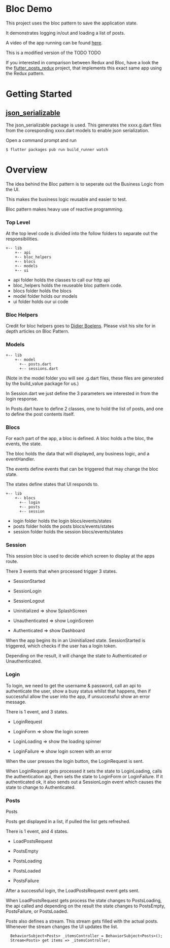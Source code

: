 # Bloc Demo

This project uses the bloc pattern to save the application state.

It demonstrates logging in/out and loading a list of posts.

A video of the app running can be found [here](https://youtu.be/Xk5b-5eMol0).

This is a modified version of the TODO TODO

If you interested in comparison between Redux and Bloc, have a look the the [flutter_posts_redux]() project, that implements this exact same app using the Redux pattern.

# Getting Started

## [json_serializable](https://pub.dartlang.org/packages/json_serializable)

The json_serializable package is used. This generates the xxxx.g.dart files from the coresponding xxxx.dart models to enable json serialization.

Open a command prompt and run

```
$ flutter packages pub run build_runner watch
```

# Overview

The idea behind the Bloc pattern is to seperate out the Business Logic from the UI.

This makes the business logic reusable and easier to test.

Bloc pattern makes heavy use of reactive programming.

### Top Level

At the top level code is divided into the follow folders to separate out the responsibilities.

```
+-- lib
    +-- api
    +-- bloc_helpers
    +-- blocs
    +-- models
    +-- ui
```

* api folder holds the classes to call our http api
* bloc_helpers holds the reuseable bloc pattern code.
* blocs folder holds the blocs
* model folder holds our models
* ui folder holds our ui code

### Bloc Helpers

Credit for bloc helpers goes to [Didier Boelens](https://www.didierboelens.com). Please visit his site for in depth articles on Bloc Pattern.

### Models

```
+-- lib
    +-- model
      +-- posts.dart
      +-- sessions.dart
```

(Note in the model folder you will see .g.dart files, these files are generated by the build_value package for us.)

In Session.dart we just define the 3 parameters we interested in from the login response.

In Posts.dart have to define 2 classes, one to hold the list of posts, and one to define the post contents itself.

### Blocs

For each part of the app, a bloc is defined. A bloc holds a the bloc, the events, the state.

The bloc holds the data that will displayed, any business logic, and a eventHandler.

The events define events that can be triggered that may change the bloc state.

The states define states that UI responds to.

```
+-- lib
    +-- blocs
      +-- login
      +-- posts
      +-- session
```

* login folder holds the login blocs/events/states
* posts folder holds the posts blocs/events/states
* session folder holds the session blocs/events/states

### Session

This session bloc is used to decide which screen to display at the apps route.

There 3 events that when processed trigger 3 states.

* SessionStarted
* SessionLogin
* SessionLogout

* Uninitialized => show SplashScreen
* Unauthenticated => show LoginScreen
* Authenticated => show Dashboard

When the app begins its in an Uninitialized state. SessionStarted is triggered, which checks if the user has a login token.

Depending on the result, it will change the state to Authenticated or Unauthenticated.

### Login

To login, we need to get the username & password, call an api to authenticate the user, show a busy status whilst that happens, then if successful allow the user into the app, if unsuccessful show an error message.

There is 1 event, and 3 states.

* LoginRequest

* LoginForm => show the login screen
* LoginLoading => show the loading spinner
* LoginFailure => show login screen with an error

When the user presses the login button, the LoginRequest is sent.

When LoginRequest gets processed it sets the state to LoginLoading, calls the authentication api, then sets the state to LoginForm or LoginFailure.
If it authenticated ok, it also sends out a SessionLogin event which causes the state to change to Authenticated.

### Posts

Posts

Posts get displayed in a list, if pulled the list gets refreshed.

There is 1 event, and 4 states.

* LoadPostsRequest

* PostsEmpty
* PostsLoading
* PostsLoaded
* PostsFailure

After a successful login, the LoadPostsRequest event gets sent.

When LoadPostsRequest gets process the state changes to PostsLoading, the api called and depending on the result the state changes to PostsEmpty, PostsFailure, or PostsLoaded.

Posts also defines a stream. This stream gets filled with the actual posts. Whenever the stream changes the UI updates the list.

```
  BehaviorSubject<Posts> _itemsController = BehaviorSubject<Posts>();
  Stream<Posts> get items => _itemsController;
```
